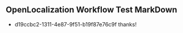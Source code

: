 ## OpenLocalization Workflow Test MarkDown
* d19ccbc2-1311-4e87-9f51-b19f87e76c9f thanks!

<!--HONumber=Jul16_HO2-->



